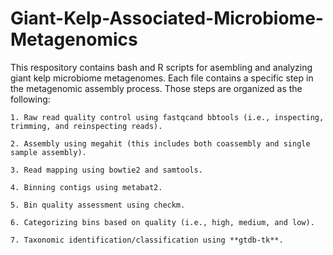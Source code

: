 # Giant-Kelp-Associated-Microbiome-Metagenomics
This respository contains bash and R scripts for asembling and analyzing giant kelp microbiome metagenomes. Each file contains a specific step in the metagenomic assembly process. Those steps are organized as the following: 
  
    1. Raw read quality control using fastqcand bbtools (i.e., inspecting, trimming, and reinspecting reads).
    
    2. Assembly using megahit (this includes both coassembly and single sample assembly).
    
    3. Read mapping using bowtie2 and samtools. 
   
    4. Binning contigs using metabat2.
    
    5. Bin quality assessment using checkm.
    
    6. Categorizing bins based on quality (i.e., high, medium, and low).
    
    7. Taxonomic identification/classification using **gtdb-tk**. 
